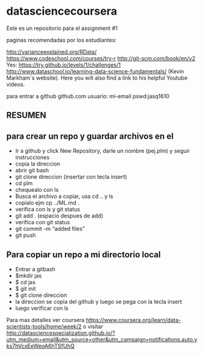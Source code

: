 # datasciencecoursera

Este es un repositorio  para el assignment #1

paginas recomendadas por los estudiantes:


http://varianceexplained.org/RData/
https://www.codeschool.com/courses/try-r
http://git-scm.com/book/en/v2
Yes: https://try.github.io/levels/1/challenges/1
http://www.dataschool.io/learning-data-science-fundamentals/ (Kevin Markham´s website). Here you will also find a link to his 
helpful Youtube videos.


para entrar a github
github.com
usuario: mi-email
pswd:jasq1610

## RESUMEN

## para crear  un repo y guardar archivos en el

* Ir a github y click New Repository, darle un nombre (pej.plm) y seguir instrucciones
* copia la direccion
* abrir git bash
* git clone direccion (insertar con tecla insert)
* cd plm
* chequealo con ls
* Busca el archivo a copiar,   usa cd .. y ls
* copialo ejm  cp ../ML.md .
* verifica con ls y git status
* git add . (espacio despues de add)
* verifica con git status
* git commit -m “added files”
* git push

## Para copiar un repo a mi directorio local
* Entrar a gitbash
* $mkdir jas
* $ cd jas
* $ git init
* $ git clone direccion
* la direccion se copia del github y luego se pega con la tecla insert
* luego verificar con ls

Para mas detalles ver coursera
https://www.coursera.org/learn/data-scientists-tools/home/week/2
o visitar
http://datasciencespecialization.github.io/?utm_medium=email&utm_source=other&utm_campaign=notifications.auto.yks7hVcxEeWeoA6hTSfUhQ
